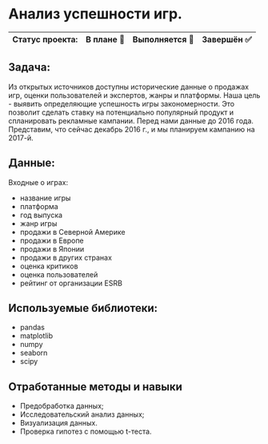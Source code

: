 # Анализ успешности игр.

Статус проекта: | В плане :black_square_button: | Выполняется :black_square_button: | Завершён :white_check_mark: | 
:------------ | :-------------| :-------------| :-------------

## Задача:

Из открытых источников доступны исторические данные о продажах игр, оценки пользователей и экспертов, жанры и платформы. Наша цель - выявить определяющие успешность игры закономерности. Это позволит сделать ставку на потенциально популярный продукт и спланировать рекламные кампании.
Перед нами данные до 2016 года. Представим, что сейчас декабрь 2016 г., и мы планируем кампанию на 2017-й.

## Данные:
Входные о играх:
- название игры
- платформа
- год выпуска
- жанр игры
- продажи в Северной Америке
- продажи в Европе
- продажи в Японии
- продажи в других странах
- оценка критиков
- оценка пользователей
- рейтинг от организации ESRB

## Используемые библиотеки:
- pandas
- matplotlib
- numpy
- seaborn
- scipy

## Отработанные методы и навыки
- Предобработка данных;
- Исследовательский анализ данных;
- Визуализация данных.
- Проверка гипотез с помощью t-теста.
